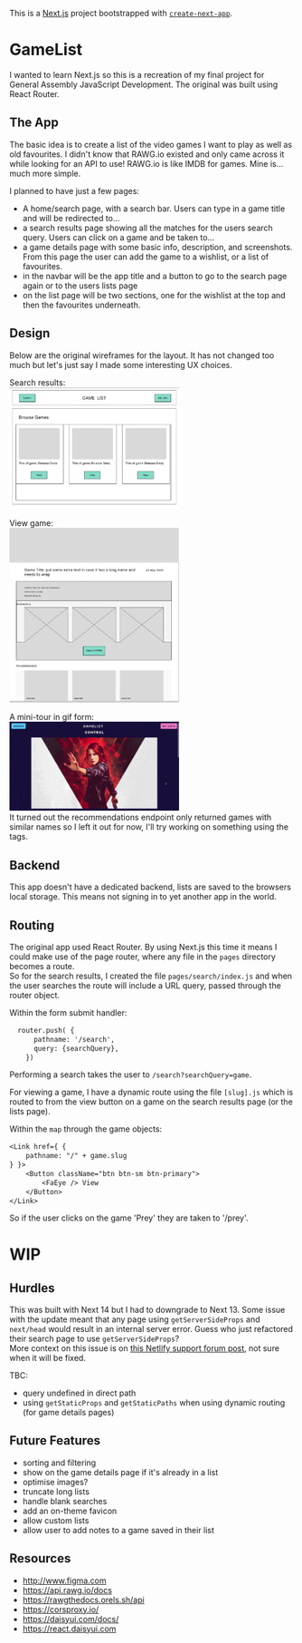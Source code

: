 This is a [Next.js](https://nextjs.org/) project bootstrapped with [`create-next-app`](https://github.com/vercel/next.js/tree/canary/packages/create-next-app).

# GameList

I wanted to learn Next.js so this is a recreation of my final project for General Assembly JavaScript Development. The original was built using React Router.

## The App

The basic idea is to create a list of the video games I want to play as well as old favourites. I didn't know that RAWG.io existed and only came across it while looking for an API to use! RAWG.io is like IMDB for games. Mine is... much more simple.

I planned to have just a few pages:

- A home/search page, with a search bar. Users can type in a game title and will be redirected to...
- a search results page showing all the matches for the users search query. Users can click on a game and be taken to...
- a game details page with some basic info, description, and screenshots. From this page the user can add the game to a wishlist, or a list of favourites.
- in the navbar will be the app title and a button to go to the search page again or to the users lists page
- on the list page will be two sections, one for the wishlist at the top and then the favourites underneath.

## Design

Below are the original wireframes for the layout. It has not changed too much but let's just say I made some interesting UX choices.

Search results:  
<img src="./screenshots/searchresults_wireframe.png" width="300">

View game:  
<img src="./screenshots/viewgame_wireframe.png" width="300">

A mini-tour in gif form:  
<img src="./screenshots/ViewGame.gif" width="300">  
It turned out the recommendations endpoint only returned games with similar names so I left it out for now, I'll try working on something using the tags.

## Backend

This app doesn't have a dedicated backend, lists are saved to the browsers local storage. This means not signing in to yet another app in the world.

## Routing

The original app used React Router. By using Next.js this time it means I could make use of the page router, where any file in the `pages` directory becomes a route.  
So for the search results, I created the file `pages/search/index.js` and when the user searches the route will include a URL query, passed through the router object.

Within the form submit handler:

```
  router.push( {
      pathname: '/search',
      query: {searchQuery},
    })
```

Performing a search takes the user to `/search?searchQuery=game`.

For viewing a game, I have a dynamic route using the file `[slug].js` which is routed to from the view button on a game on the search results page (or the lists page).

Within the `map` through the game objects:

```
<Link href={ {
    pathname: "/" + game.slug
} }>
    <Button className="btn btn-sm btn-primary">
        <FaEye /> View
    </Button>
</Link>
```

So if the user clicks on the game 'Prey' they are taken to '/prey'.

# WIP

## Hurdles

This was built with Next 14 but I had to downgrade to Next 13. Some issue with the update meant that any page using `getServerSideProps` and `next/head` would result in an internal server error. Guess who just refactored their search page to use `getServerSideProps`?  
More context on this issue is on [this Netlify support forum post](https://answers.netlify.com/t/next-js-14-upgrade-results-in-500-status-code/105786/1), not sure when it will be fixed.

TBC:

- query undefined in direct path
- using `getStaticProps` and `getStaticPaths` when using dynamic routing (for game details pages)

## Future Features

- sorting and filtering
- show on the game details page if it's already in a list
- optimise images?
- truncate long lists
- handle blank searches
- add an on-theme favicon
- allow custom lists
- allow user to add notes to a game saved in their list

## Resources

- http://www.figma.com
- https://api.rawg.io/docs
- https://rawgthedocs.orels.sh/api
- https://corsproxy.io/
- https://daisyui.com/docs/
- https://react.daisyui.com
